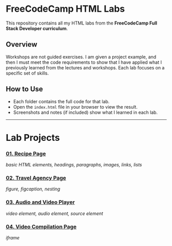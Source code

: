 # FreeCodeCamp HTML Labs

This repository contains all my HTML labs from the **FreeCodeCamp Full Stack Developer curriculum**.

## Overview

Workshops are not guided exercises. I am given a project example, and then I must meet the code requirements to show that I have applied what I previously learned from the lectures and workshops. Each lab focuses on a specific set of skills.

## How to Use

- Each folder contains the full code for that lab.
- Open the `index.html` file in your browser to view the result.
- Screenshots and notes (if included) show what I learned in each lab.

---

# Lab Projects

### [01. Recipe Page](https://mbalimade-it.github.io/fcc-html-labs/01_recipe_page)

_basic HTML elements, headings, paragraphs, images, links, lists_

### [02. Travel Agency Page](https://mbalimade-it.github.io/fcc-html-labs/02_travel_agency_page)

_figure, figcaption, nesting_

### [03. Audio and Video Player](https://mbalimade-it.github.io/fcc-html-labs/03_audio_and_video_player)

_video element, audio element, source element_

### [04. Video Compilation Page](https://mbalimade-it.github.io/fcc-html-labs/04_video_compilation_page)

_iframe_
